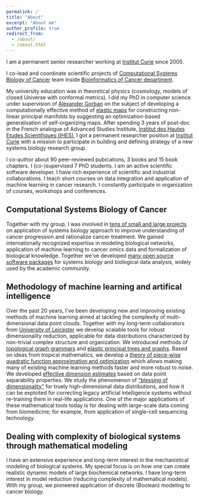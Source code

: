 ```yaml
---
permalink: /
title: "About"
excerpt: "About me"
author_profile: true
redirect_from: 
  - /about/
  - /about.html
---
```


I am a permanent senior researcher working at <a href="http://www.curie.fr">Institut Curie</a> since 2005.

I co-lead and coordinate scientific projects of <a href="http://sysbio.curie.fr">Computational Systems Biology of Cancer</a> team 
inside <a href="https://science.institut-curie.org/research/integrated-biology/bioinformatics-biostatistics-epidemiology-and-computational-systems-biology-of-cancer/">Bioinformatics of Cancer department</a>.

My university education was in theoretical physics (cosmology, models of closed Universe with conformal metrics). 
I did my PhD in computer science under supervision of <a href="https://en.wikipedia.org/wiki/Aleksandr_Gorban">Alexander Gorban</a> on the subject of developing a computationally effective method 
of <a href="https://en.wikipedia.org/wiki/Elastic_map">elastic maps</a> for constructing non-linear principal manifolds 
by suggesting an optimization-based generalisation of self-organizing maps.
After spending 3 years of post-doc in the French analogue of Advanced Studies Institute, <a href="http://www.ihes.fr">Institut des Hautes Etudes Scientifiques (IHES)</a>,
I got a permanent researcher position at <a href="http://curie.fr">Institut Curie</a> with a mission to participate in building and defining
strategy of a new systems biology research group.

I co-author about 90 peer-reviewed pubications, 3 books and 15 book chapters. 
I (co-)supervised 7 PhD students.
I am an active scientific software developer.
I have rich experience of scientific and industrial collaborations. 
I teach short courses on data integration and application of machine learning in cancer research. 
I constantly participate in organization of courses, workshops and conferences.


Computational Systems Biology of Cancer
------

Together with my group, I was involved in <a href="https://sysbio.curie.fr/projects.html">tens of small and large projects</a> 
on application of systems biology approach to improve understanding of cancer progression and rationalize cancer treatment.
We gained internationally recognized expertise in modeling biological networks, 
application of machine learning to cancer omics data and formalization of biological knowledge.
Together we've developed <a href="https://sysbio.curie.fr/software.html">many open source software packages</a> for systems biology and biological data analysis,
widely used by the academic community.


Methodology of machine learning and artifical intelligence
------

Over the past 20 years, I've been developing new and improving existing methods of machine learning
aimed at tackling the complexity of multi-dimensional data point clouds.
Together with my long-term collaborators from <a href="https://www2.le.ac.uk/centres/mmc">University of Leicester</a> 
we develop scalable tools for robust dimensionality reduction, applicable for data distributions
characterized by non-trivial complex structure and organization. 
We introduced methods of <a href="https://www.sciencedirect.com/science/article/pii/S0893965906001856">topological graph grammars</a> and 
<a href="https://www.researchgate.net/publication/271642170_Principal_Manifolds_for_Data_Visualisation_and_Dimension_Reduction_LNCSE_58">elastic principal trees and graphs</a>.
Based on ideas from tropical mathematics, we develop a <a href="https://www.sciencedirect.com/science/article/pii/S0893608016301113">theory of piece-wise quadratic function approximation and optimization</a> which allows making many of existing machine learning methods faster and more robust to noise.
We developed <a href="https://arxiv.org/abs/1901.06328">effective dimension estimates</a> based on data point separability properties. We study
the phenomenon of <a href="https://royalsocietypublishing.org/doi/full/10.1098/rsta.2017.0237">"blessing of dimensionality"</a> for truely high-dimensional data distributions, and how it can be
exploited for correcting legacy artificial intelligence systems without re-training them in real-life applications.
One of the major applications of these mathematical tools today is for dealing with large-scale data coming from 
biomedicine; for example, from application of single-cell sequencing technology.


Dealing with complexity of biological systems through mathematical modeling
------

I have an extensive experience and long-term interest in the mechanistical modeling
of biological systems. My special focus is on how one can create realistic
dynamic models of large biochemical networks.
I have long-term interest in model reduction (reducing complexity of mathematical models).
With my group, we pioneered application of discrete (Boolean) 
modeling to cancer biology.


